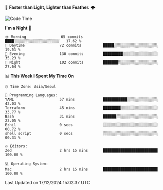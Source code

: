 :rocket: **Faster than Light, Lighter than Feather.** 🌩️


<!--START_SECTION:waka-->
![Code Time](http://img.shields.io/badge/Code%20Time-634%20hrs%2038%20mins-blue)

**I'm a Night 🦉** 

```text
🌞 Morning                65 commits          ████░░░░░░░░░░░░░░░░░░░░░   17.62 % 
🌆 Daytime                72 commits          █████░░░░░░░░░░░░░░░░░░░░   19.51 % 
🌃 Evening                130 commits         █████████░░░░░░░░░░░░░░░░   35.23 % 
🌙 Night                  102 commits         ███████░░░░░░░░░░░░░░░░░░   27.64 % 
```


📊 **This Week I Spent My Time On** 

```text
🕑︎ Time Zone: Asia/Seoul

💬 Programming Languages: 
YAML                     57 mins             ███████████░░░░░░░░░░░░░░   42.03 % 
Terraform                45 mins             ████████░░░░░░░░░░░░░░░░░   33.77 % 
Bash                     31 mins             ██████░░░░░░░░░░░░░░░░░░░   23.05 % 
Ezhil                    0 secs              ░░░░░░░░░░░░░░░░░░░░░░░░░   00.72 % 
shell script             0 secs              ░░░░░░░░░░░░░░░░░░░░░░░░░   00.31 % 

🔥 Editors: 
Zed                      2 hrs 15 mins       █████████████████████████   100.00 % 

💻 Operating System: 
Mac                      2 hrs 15 mins       █████████████████████████   100.00 % 
```


 Last Updated on 17/12/2024 15:02:37 UTC
<!--END_SECTION:waka-->
